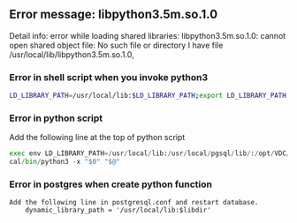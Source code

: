 ## Error message: libpython3.5m.so.1.0
Detail info: error while loading shared libraries: libpython3.5m.so.1.0: cannot open shared object file: No such file or directory
I have file /usr/local/lib/libpython3.5m.so.1.0, 
### Error in shell script when you invoke python3
```sh
LD_LIBRARY_PATH=/usr/local/lib:$LD_LIBRARY_PATH;export LD_LIBRARY_PATH

```

### Error in python script 
Add the following line at the top of python script
```py
exec env LD_LIBRARY_PATH=/usr/local/lib:/usr/local/pgsql/lib/:/opt/VDC/jdk/jre/lib/amd64/server:/opt/VDC/tomcat/lib:/opt/ServerAdmin/lib:/opt/VDC/tomcat/lib /usr/lo
cal/bin/python3 -x "$0" "$@"
```

### Error in postgres when create python function
```
Add the following line in postgresql.conf and restart database.
    dynamic_library_path = '/usr/local/lib:$libdir'

```
